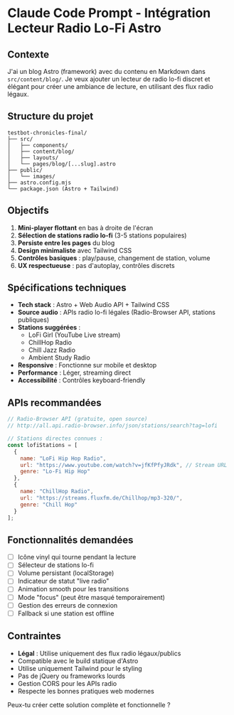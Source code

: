 # Claude Code Prompt - Intégration Lecteur Radio Lo-Fi Astro

## Contexte
J'ai un blog Astro (framework) avec du contenu en Markdown dans `src/content/blog/`. Je veux ajouter un lecteur de radio lo-fi discret et élégant pour créer une ambiance de lecture, en utilisant des flux radio légaux.

## Structure du projet
```
testbot-chronicles-final/
├── src/
│   ├── components/
│   ├── content/blog/
│   ├── layouts/
│   └── pages/blog/[...slug].astro
├── public/
│   └── images/
├── astro.config.mjs
└── package.json (Astro + Tailwind)
```

## Objectifs
1. **Mini-player flottant** en bas à droite de l'écran
2. **Sélection de stations radio lo-fi** (3-5 stations populaires)
3. **Persiste entre les pages** du blog
4. **Design minimaliste** avec Tailwind CSS
5. **Contrôles basiques** : play/pause, changement de station, volume
6. **UX respectueuse** : pas d'autoplay, contrôles discrets

## Spécifications techniques
- **Tech stack** : Astro + Web Audio API + Tailwind CSS
- **Source audio** : APIs radio lo-fi légales (Radio-Browser API, stations publiques)
- **Stations suggérées** :
  - LoFi Girl (YouTube Live stream)
  - ChillHop Radio
  - Chill Jazz Radio
  - Ambient Study Radio
- **Responsive** : Fonctionne sur mobile et desktop
- **Performance** : Léger, streaming direct
- **Accessibilité** : Contrôles keyboard-friendly

## APIs recommandées
```javascript
// Radio-Browser API (gratuite, open source)
// http://all.api.radio-browser.info/json/stations/search?tag=lofi

// Stations directes connues :
const lofiStations = [
  {
    name: "LoFi Hip Hop Radio",
    url: "https://www.youtube.com/watch?v=jfKfPfyJRdk", // Stream URL
    genre: "Lo-Fi Hip Hop"
  },
  {
    name: "ChillHop Radio",
    url: "https://streams.fluxfm.de/Chillhop/mp3-320/",
    genre: "Chill Hop"
  }
];
```

## Fonctionnalités demandées
- [ ] Icône vinyl qui tourne pendant la lecture
- [ ] Sélecteur de stations lo-fi
- [ ] Volume persistant (localStorage)
- [ ] Indicateur de statut "live radio"
- [ ] Animation smooth pour les transitions
- [ ] Mode "focus" (peut être masqué temporairement)
- [ ] Gestion des erreurs de connexion
- [ ] Fallback si une station est offline

## Contraintes
- **Légal** : Utilise uniquement des flux radio légaux/publics
- Compatible avec le build statique d'Astro
- Utilise uniquement Tailwind pour le styling
- Pas de jQuery ou frameworks lourds
- Gestion CORS pour les APIs radio
- Respecte les bonnes pratiques web modernes

Peux-tu créer cette solution complète et fonctionnelle ?
